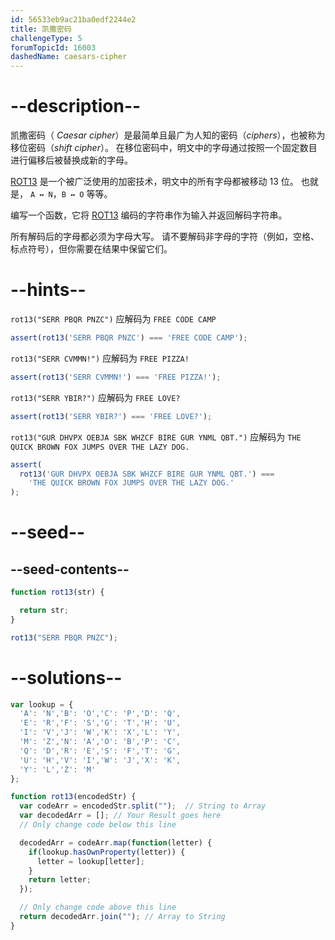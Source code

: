 ```yaml
---
id: 56533eb9ac21ba0edf2244e2
title: 凯撒密码
challengeType: 5
forumTopicId: 16003
dashedName: caesars-cipher
---
```


# --description--

凯撒密码（ <dfn>Caesar cipher</dfn>）是最简单且最广为人知的密码（<dfn>ciphers</dfn>），也被称为移位密码（<dfn>shift cipher</dfn>）。 在移位密码中，明文中的字母通过按照一个固定数目进行偏移后被替换成新的字母。

[ROT13](https://en.wikipedia.org/wiki/ROT13) 是一个被广泛使用的加密技术，明文中的所有字母都被移动 13 位。 也就是， `A ↔ N`，`B ↔ O` 等等。

编写一个函数，它将 [ROT13](https://en.wikipedia.org/wiki/ROT13) 编码的字符串作为输入并返回解码字符串。

所有解码后的字母都必须为字母大写。 请不要解码非字母的字符（例如，空格、标点符号），但你需要在结果中保留它们。

# --hints--

`rot13("SERR PBQR PNZC")` 应解码为 `FREE CODE CAMP`

```js
assert(rot13('SERR PBQR PNZC') === 'FREE CODE CAMP');
```

`rot13("SERR CVMMN!")` 应解码为 `FREE PIZZA!`

```js
assert(rot13('SERR CVMMN!') === 'FREE PIZZA!');
```

`rot13("SERR YBIR?")` 应解码为 `FREE LOVE?`

```js
assert(rot13('SERR YBIR?') === 'FREE LOVE?');
```

`rot13("GUR DHVPX OEBJA SBK WHZCF BIRE GUR YNML QBT.")` 应解码为 `THE QUICK BROWN FOX JUMPS OVER THE LAZY DOG.`

```js
assert(
  rot13('GUR DHVPX OEBJA SBK WHZCF BIRE GUR YNML QBT.') ===
    'THE QUICK BROWN FOX JUMPS OVER THE LAZY DOG.'
);
```

# --seed--

## --seed-contents--

```js
function rot13(str) {

  return str;
}

rot13("SERR PBQR PNZC");
```

# --solutions--

```js
var lookup = {
  'A': 'N','B': 'O','C': 'P','D': 'Q',
  'E': 'R','F': 'S','G': 'T','H': 'U',
  'I': 'V','J': 'W','K': 'X','L': 'Y',
  'M': 'Z','N': 'A','O': 'B','P': 'C',
  'Q': 'D','R': 'E','S': 'F','T': 'G',
  'U': 'H','V': 'I','W': 'J','X': 'K',
  'Y': 'L','Z': 'M'
};

function rot13(encodedStr) {
  var codeArr = encodedStr.split("");  // String to Array
  var decodedArr = []; // Your Result goes here
  // Only change code below this line

  decodedArr = codeArr.map(function(letter) {
    if(lookup.hasOwnProperty(letter)) {
      letter = lookup[letter];
    }
    return letter;
  });

  // Only change code above this line
  return decodedArr.join(""); // Array to String
}
```
